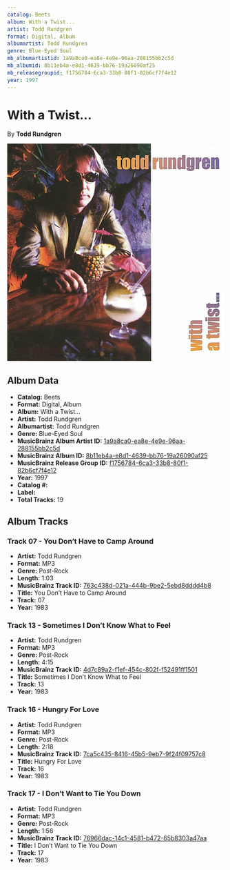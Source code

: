 ```yaml
---
catalog: Beets
album: With a Twist...
artist: Todd Rundgren
format: Digital, Album
albumartist: Todd Rundgren
genre: Blue-Eyed Soul
mb_albumartistid: 1a9a8ca0-ea8e-4e9e-96aa-288155bb2c5d
mb_albumid: 8b11eb4a-e8d1-4639-bb76-19a26090af25
mb_releasegroupid: f1756784-6ca3-33b8-80f1-82b6cf7f4e12
year: 1997
---
```


# With a Twist...

By **Todd Rundgren**

![](../../assets/beetscovers/Todd_Rundgren-With_a_Twist.jpg)

## Album Data

- **Catalog:** Beets
- **Format:** Digital, Album
- **Album:** With a Twist...
- **Artist:** Todd Rundgren
- **Albumartist:** Todd Rundgren
- **Genre:** Blue-Eyed Soul
- **MusicBrainz Album Artist ID:** [1a9a8ca0-ea8e-4e9e-96aa-288155bb2c5d](https://musicbrainz.org/artist/1a9a8ca0-ea8e-4e9e-96aa-288155bb2c5d)
- **MusicBrainz Album ID:** [8b11eb4a-e8d1-4639-bb76-19a26090af25](https://musicbrainz.org/release/8b11eb4a-e8d1-4639-bb76-19a26090af25)
- **MusicBrainz Release Group ID:** [f1756784-6ca3-33b8-80f1-82b6cf7f4e12](https://musicbrainz.org/release-group/f1756784-6ca3-33b8-80f1-82b6cf7f4e12)
- **Year:** 1997
- **Catalog #:** 
- **Label:** 
- **Total Tracks:** 19

## Album Tracks

### Track 07 - You Don’t Have to Camp Around

- **Artist:** Todd Rundgren
- **Format:** MP3
- **Genre:** Post-Rock
- **Length:** 1:03
- **MusicBrainz Track ID:** [763c438d-021a-444b-9be2-5ebd8dddd4b8](https://musicbrainz.org/recording/763c438d-021a-444b-9be2-5ebd8dddd4b8)
- **Title:** You Don’t Have to Camp Around
- **Track:** 07
- **Year:** 1983

### Track 13 - Sometimes I Don’t Know What to Feel

- **Artist:** Todd Rundgren
- **Format:** MP3
- **Genre:** Post-Rock
- **Length:** 4:15
- **MusicBrainz Track ID:** [4d7c89a2-f1ef-454c-802f-f52491ff1501](https://musicbrainz.org/recording/4d7c89a2-f1ef-454c-802f-f52491ff1501)
- **Title:** Sometimes I Don’t Know What to Feel
- **Track:** 13
- **Year:** 1983

### Track 16 - Hungry For Love

- **Artist:** Todd Rundgren
- **Format:** MP3
- **Genre:** Post-Rock
- **Length:** 2:18
- **MusicBrainz Track ID:** [7ca5c435-8416-45b5-9eb7-9f24f09757c8](https://musicbrainz.org/recording/7ca5c435-8416-45b5-9eb7-9f24f09757c8)
- **Title:** Hungry For Love
- **Track:** 16
- **Year:** 1983

### Track 17 - I Don’t Want to Tie You Down

- **Artist:** Todd Rundgren
- **Format:** MP3
- **Genre:** Post-Rock
- **Length:** 1:56
- **MusicBrainz Track ID:** [76966dac-14c1-4581-b472-65b8303a47aa](https://musicbrainz.org/recording/76966dac-14c1-4581-b472-65b8303a47aa)
- **Title:** I Don’t Want to Tie You Down
- **Track:** 17
- **Year:** 1983

